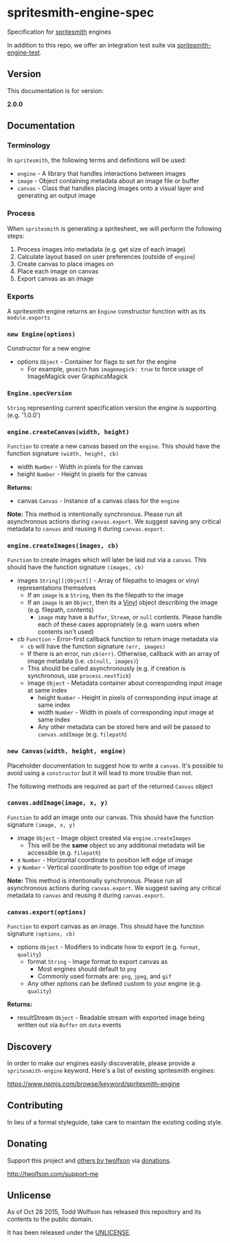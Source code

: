 # spritesmith-engine-spec

Specification for [spritesmith][] engines

In addition to this repo, we offer an integration test suite via [spritesmith-engine-test][].

[spritesmith]: https://github.com/Ensighten/spritesmith
[spritesmith-engine-test]: https://github.com/twolfson/spritesmith-engine-test

## Version
This documentation is for version:

**2.0.0**

## Documentation
### Terminology
In `spritesmith`, the following terms and definitions will be used:

- `engine` - A library that handles interactions between images
- `image` - Object containing metadata about an image file or buffer
- `canvas` - Class that handles placing images onto a visual layer and generating an output image

### Process
When `spritesmith` is generating a spritesheet, we will perform the following steps:

1. Process images into metadata (e.g. get size of each image)
2. Calculate layout based on user preferences (outside of `engine`)
3. Create canvas to place images on
4. Place each image on canvas
5. Export canvas as an image

### Exports
A spritesmith engine returns an `Engine` constructor function with as its `module.exports`

### `new Engine(options)`
Constructor for a new engine

- options `Object` - Container for flags to set for the engine
    - For example, `gmsmith` has `imagemagick: true` to force usage of ImageMagick over GraphicsMagick

### `Engine.specVersion`
`String` representing current specification version the engine is supporting (e.g. '1.0.0')

### `engine.createCanvas(width, height)`
`Function` to create a new canvas based on the `engine`. This should have the function signature `(width, height, cb)`

- width `Number` - Width in pixels for the canvas
- height `Number` - Height in pixels for the canvas

**Returns:**

- canvas `Canvas` - Instance of a canvas class for the `engine`

**Note:** This method is intentionally synchronous. Please run all asynchronous actions during `canvas.export`. We suggest saving any critical metadata to `canvas` and reusing it during `canvas.export`.

### `engine.createImages(images, cb)`
`Function` to create images which will later be laid out via a `canvas`. This should have the function signature `(images, cb)`

- images `String[]|Object[]` - Array of filepaths to images or vinyl representations themselves
    - If an `image` is a `String`, then its the filepath to the image
    - If an `image` is an `Object`, then its a [Vinyl][] object describing the image (e.g. filepath, contents)
        - `image` may have a `Buffer`, `Stream`, or `null` contents. Please handle each of these cases appropriately (e.g. warn users when contents isn't used)
- cb `Function` - Error-first callback function to return image metadata via
    - `cb` will have the function signature `(err, images)`
    - If there is an error, run `cb(err)`. Otherwise, callback with an array of image metadata (i.e. `cb(null, images)`)
    - This should be called asynchronously (e.g. if creation is synchronous, use `process.nextTick`)
    - image `Object` - Metadata container about corresponding input image at same index
        - height `Number` - Height in pixels of corresponding input image at same index
        - width `Number` - Width in pixels of corresponding input image at same index
        - Any other metadata can be stored here and will be passed to `canvas.addImage` (e.g. `filepath`)

[Vinyl]: https://github.com/gulpjs/vinyl

### `new Canvas(width, height, engine)`
Placeholder documentation to suggest how to write a `canvas`. It's possible to avoid using a `constructor` but it will lead to more trouble than not.

The following methods are required as part of the returned `Canvas` object

### `canvas.addImage(image, x, y)`
`Function` to add an image onto our canvas. This should have the function signature `(image, x, y)`

- image `Object` - Image object created via `engine.createImages`
    - This will be the **same** object so any additional metadata will be accessible (e.g. `filepath`)
- x `Number` - Horizontal coordinate to position left edge of image
- y `Number` - Vertical coordinate to position top edge of image

**Note:** This method is intentionally synchronous. Please run all asynchronous actions during `canvas.export`. We suggest saving any critical metadata to `canvas` and reusing it during `canvas.export`.

### `canvas.export(options)`
`Function` to export canvas as an image. This should have the function signature `(options, cb)`

- options `Object` - Modifiers to indicate how to export (e.g. `format`, `quality`)
    - format `String` - Image format to export canvas as
        - Most engines should default to `png`
        - Commonly used formats are: `png`, `jpeg`, and `gif`
    - Any other options can be defined custom to your engine (e.g. `quality`)

**Returns:**

- resultStream `Object` - Readable stream with exported image being written out via `Buffer` on `data` events

## Discovery
In order to make our engines easily discoverable, please provide a `spritesmith-engine` keyword. Here's a list of existing spritesmith engines:

https://www.npmjs.com/browse/keyword/spritesmith-engine

## Contributing
In lieu of a formal styleguide, take care to maintain the existing coding style.

## Donating
Support this project and [others by twolfson][twolfson-projects] via [donations][twolfson-support-me].

<http://twolfson.com/support-me>

[twolfson-projects]: http://twolfson.com/projects
[twolfson-support-me]: http://twolfson.com/support-me

## Unlicense
As of Oct 28 2015, Todd Wolfson has released this repository and its contents to the public domain.

It has been released under the [UNLICENSE][].

[UNLICENSE]: UNLICENSE

